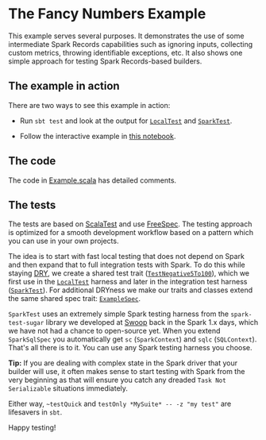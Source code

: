 # The Fancy Numbers Example

This example serves several purposes. It demonstrates the use of some intermediate Spark Records capabilities such as ignoring inputs, collecting custom metrics, throwing identifiable exceptions, etc. It also shows one simple approach for testing Spark Records-based builders.

## The example in action

There are two ways to see this example in action:

- Run `sbt test` and look at the output for [`LocalTest`](LocalTest.scala) and [`SparkTest`](SparkTest.scala). 

- Follow the interactive example in [this notebook](https://swoop-inc.github.io/spark-records/fancy_numbers_example.html).

## The code

The code in [Example.scala](Example.scala) has detailed comments.

## The tests

The tests are based on [ScalaTest](http://www.scalatest.org/) and use [FreeSpec](http://doc.scalatest.org/3.0.1/#org.scalatest.FreeSpec). The testing approach is optimized for a smooth development workflow based on a pattern which you can use in your own projects.

The idea is to start with fast local testing that does not depend on Spark and then expand that to full integration tests with Spark. To do this while staying [DRY](https://en.wikipedia.org/wiki/Don't_repeat_yourself), we create a shared test trait ([`TestNegative5To100`](TestNegative5To100.scala)), which we first use in the [`LocalTest`](LocalTest.scala) harness and later in the integration test harness ([`SparkTest`](SparkTest.scala)). For additional DRYness we make our traits and classes extend the same shared spec trait: [`ExampleSpec`](ExampleSpec.scala).
 
`SparkTest` uses an extremely simple Spark testing harness from the `spark-test-sugar` library we developed at [Swoop](https://www.swoop.com) back in the Spark 1.x days, which we have not had a chance to open-source yet. When you extend `SparkSqlSpec` you automatically get `sc` (`SparkContext`) and `sqlc` (`SQLContext`). That's all there is to it. You can use any Spark testing harness you choose.

**Tip:** If you are dealing with complex state in the Spark driver that your builder will use, it often makes sense to start testing with Spark from the very beginning as that will ensure you catch any dreaded `Task Not Serializable` situations immediately. 

Either way, `~testQuick` and `testOnly *MySuite* -- -z "my test"` are lifesavers in `sbt`.

Happy testing!
